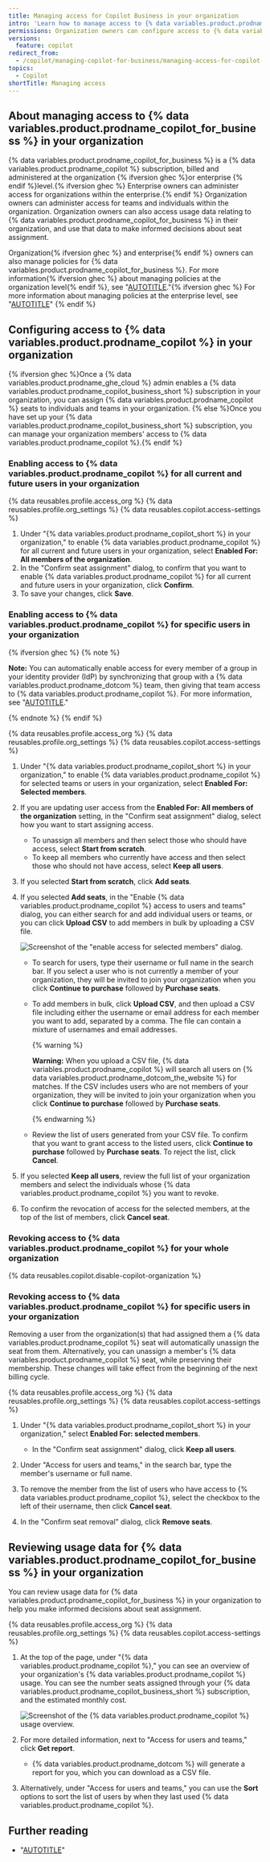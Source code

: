 ```yaml
---
title: Managing access for Copilot Business in your organization
intro: 'Learn how to manage access to {% data variables.product.prodname_copilot_for_business %} in your organization, and review usage data to inform your decisions.'
permissions: Organization owners can configure access to {% data variables.product.prodname_copilot_for_business %} for their organization.
versions:
  feature: copilot
redirect_from:
  - /copilot/managing-copilot-for-business/managing-access-for-copilot-for-business-in-your-organization
topics:
  - Copilot
shortTitle: Managing access
---
```


## About managing access to {% data variables.product.prodname_copilot_for_business %} in your organization

{% data variables.product.prodname_copilot_for_business %} is a {% data variables.product.prodname_copilot %} subscription, billed and administered at the organization {% ifversion ghec %}or enterprise {% endif %}level.{% ifversion ghec %} Enterprise owners can administer access for organizations within the enterprise.{% endif %} Organization owners can administer access for teams and individuals within the organization. Organization owners can also access usage data relating to {% data variables.product.prodname_copilot_for_business %} in their organization, and use that data to make informed decisions about seat assignment.

Organization{% ifversion ghec %} and enterprise{% endif %} owners can also manage policies for {% data variables.product.prodname_copilot_for_business %}. For more information{% ifversion ghec %} about managing policies at the organization level{% endif %}, see "[AUTOTITLE](/copilot/managing-copilot-business/managing-policies-for-copilot-business-in-your-organization)."{% ifversion ghec %} For more information about managing policies at the enterprise level, see "[AUTOTITLE](/enterprise-cloud@latest/admin/policies/enforcing-policies-for-your-enterprise/enforcing-policies-for-github-copilot-in-your-enterprise)" {% endif %}

## Configuring access to {% data variables.product.prodname_copilot %} in your organization

{% ifversion ghec %}Once a {% data variables.product.prodname_ghe_cloud %} admin enables a {% data variables.product.prodname_copilot_business_short %} subscription in your organization, you can assign {% data variables.product.prodname_copilot %} seats to individuals and teams in your organization. {% else %}Once you have set up your {% data variables.product.prodname_copilot_business_short %} subscription, you can manage your organization members' access to {% data variables.product.prodname_copilot %}.{% endif %}

### Enabling access to {% data variables.product.prodname_copilot %} for all current and future users in your organization

{% data reusables.profile.access_org %}
{% data reusables.profile.org_settings %}
{% data reusables.copilot.access-settings %}
1. Under "{% data variables.product.prodname_copilot_short %} in your organization," to enable {% data variables.product.prodname_copilot %} for all current and future users in your organization, select **Enabled For: All members of the organization**.
1. In the "Confirm seat assignment" dialog, to confirm that you want to enable {% data variables.product.prodname_copilot %} for all current and future users in your organization, click **Confirm**.
1. To save your changes, click **Save**.

### Enabling access to {% data variables.product.prodname_copilot %} for specific users in your organization

{% ifversion ghec %}
{% note %}

**Note:** You can automatically enable access for every member of a group in your identity provider (IdP) by synchronizing that group with a {% data variables.product.prodname_dotcom %} team, then giving that team access to {% data variables.product.prodname_copilot %}.  For more information, see "[AUTOTITLE](/organizations/organizing-members-into-teams/synchronizing-a-team-with-an-identity-provider-group)."

{% endnote %}
{% endif %}

{% data reusables.profile.access_org %}
{% data reusables.profile.org_settings %}
{% data reusables.copilot.access-settings %}
1. Under "{% data variables.product.prodname_copilot_short %} in your organization," to enable {% data variables.product.prodname_copilot %} for selected teams or users in your organization, select **Enabled For: Selected members**.
1. If you are updating user access from the **Enabled For: All members of the organization** setting, in the "Confirm seat assignment" dialog, select how you want to start assigning access.
    - To unassign all members and then select those who should have access, select **Start from scratch**.
    - To keep all members who currently have access and then select those who should not have access, select **Keep all users**.
1. If you selected **Start from scratch**, click **Add seats**.
1. If you selected **Add seats**, in the "Enable {% data variables.product.prodname_copilot %} access to users and teams" dialog, you can either search for and add individual users or teams, or you can click **Upload CSV** to add members in bulk by uploading a CSV file.

   ![Screenshot of the "enable access for selected members" dialog.](/assets/images/help/copilot/enable-access-for-selected-members.png)

    - To search for users, type their username or full name in the search bar. If you select a user who is not currently a member of your organization, they will be invited to join your organization when you click **Continue to purchase** followed by **Purchase seats**.
    - To add members in bulk, click **Upload CSV**, and then upload a CSV file including either the username or email address for each member you want to add, separated by a comma. The file can contain a mixture of usernames and email addresses.

        {% warning %}

      **Warning:** When you upload a CSV file, {% data variables.product.prodname_copilot %} will search all users on {% data variables.product.prodname_dotcom_the_website %} for matches. If the CSV includes users who are not members of your organization, they will be invited to join your organization when you click **Continue to purchase** followed by **Purchase seats**.

      {% endwarning %}

    - Review the list of users generated from your CSV file. To confirm that you want to grant access to the listed users, click **Continue to purchase** followed by **Purchase seats**. To reject the list, click **Cancel**.

1. If you selected **Keep all users**, review the full list of your organization members and select the individuals whose {% data variables.product.prodname_copilot %} you want to revoke.
1. To confirm the revocation of access for the selected members, at the top of the list of members, click **Cancel seat**.

### Revoking access to {% data variables.product.prodname_copilot %} for your whole organization

{% data reusables.copilot.disable-copilot-organization %}

### Revoking access to {% data variables.product.prodname_copilot %} for specific users in your organization

Removing a user from the organization(s) that had assigned them a {% data variables.product.prodname_copilot %} seat will automatically unassign the seat from them. Alternatively, you can unassign a member's {% data variables.product.prodname_copilot %} seat, while preserving their membership. These changes will take effect from the beginning of the next billing cycle.

{% data reusables.profile.access_org %}
{% data reusables.profile.org_settings %}
{% data reusables.copilot.access-settings %}
1. Under "{% data variables.product.prodname_copilot_short %} in your organization," select **Enabled For: selected members**.

    - In the "Confirm seat assignment" dialog, click **Keep all users**.

1. Under "Access for users and teams," in the search bar, type the member's username or full name.
1. To remove the member from the list of users who have access to {% data variables.product.prodname_copilot %}, select the checkbox to the left of their username, then click **Cancel seat**.
1. In the "Confirm seat removal" dialog, click **Remove seats**.

## Reviewing usage data for {% data variables.product.prodname_copilot_for_business %} in your organization

You can review usage data for {% data variables.product.prodname_copilot_for_business %} in your organization to help you make informed decisions about seat assignment.

{% data reusables.profile.access_org %}
{% data reusables.profile.org_settings %}
{% data reusables.copilot.access-settings %}
1. At the top of the page, under "{% data variables.product.prodname_copilot %}," you can see an overview of your organization's {% data variables.product.prodname_copilot %} usage. You can see the number seats assigned through your {% data variables.product.prodname_copilot_business_short %} subscription, and the estimated monthly cost.

    ![Screenshot of the {% data variables.product.prodname_copilot %} usage overview.](/assets/images/help/copilot/copilot-usage-overview.png)

1. For more detailed information, next to "Access for users and teams," click **Get report**.
    - {% data variables.product.prodname_dotcom %} will generate a report for you, which you can download as a CSV file.
1. Alternatively, under "Access for users and teams," you can use the **Sort** options to sort the list of users by when they last used {% data variables.product.prodname_copilot %}.

## Further reading

- "[AUTOTITLE](/free-pro-team@latest/site-policy/privacy-policies/github-copilot-for-business-privacy-statement)"
